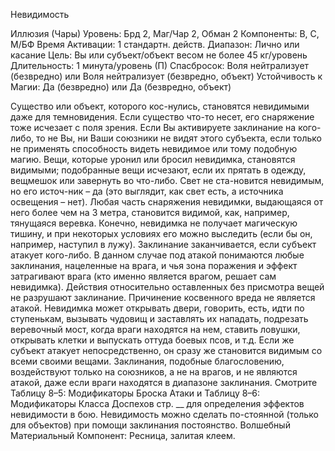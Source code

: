 
Невидимость

Иллюзия (Чары)
Уровень: Брд 2, Маг/Чар 2, Обман 2
Компоненты: В, С, М/БФ
Время Активации: 1 стандартн. действ.
Диапазон: Лично или касание
Цель: Вы или субъект/объект весом не
более 45 кг/уровень
Длительность: 1 минута/уровень (П)
Спасбросок: Воля нейтрализует
(безвредно) или Воля нейтрализует
(безвредно, объект)
Устойчивость к Магии: Да (безвредно)
или Да (безвредно, объект)

Существо или объект, которого кос-нулись, становятся невидимыми даже для
темновидения. Если существо что-то
несет, его снаряжение тоже исчезает с
поля зрения. Если Вы активируете заклинание на кого-либо, то не Вы, ни
Ваши союзники не видят этого субъекта, если только не применять способность видеть невидимое или тому подобную магию.
Вещи, которые уронил или бросил
невидимка, становятся видимыми; подобранные вещи исчезают, если их прятать в одежду, вещмешок или завернуть
во что-либо. Свет не ста-новится невидимым, но его источ-ник – да (это выглядит, как свет есть, а источника освещения – нет). Любая часть снаряжения
невидимки, выдающаяся от него более
чем на 3 метра, становится видимой,
как, например, тянущаяся веревка.
Конечно, невидимка не получает
магическую тишину, и при некоторых
условиях его можно выследить (если
бы он, например, наступил в лужу). Заклинание заканчивается, если субъект
атакует кого-либо. В данном случае под
атакой понимаются любые заклинания,
нацеленные на врага, и чья зона поражения и эффект затрагивают врага (кто
именно является врагом, решает сам
невидимка). Действия относительно
оставленных без присмотра вещей не
разрушают заклинание. Причинение
косвенного вреда не является атакой.
Невидимка может открывать двери,
говорить, есть, идти по ступенькам,
вызывать чудовищ и заставлять их нападать, подрезать веревочный мост,
когда враги находятся на нем, ставить
ловушки, открывать клетки и выпускать оттуда боевых псов, и т.д. Если же
субъект атакует непосредственно, он
сразу же становится видимым со всеми
своими вещами. Заклинания, подобные
благословению, воздействуют только на
союзников, а не на врагов, и не являются атакой, даже если враги находятся в
диапазоне заклинания.
Смотрите Таблицу 8–5: Модификаторы Броска Атаки и Таблицу 8–6:
Модификаторы Класса Доспехов стр.
__ для определения эффектов невидимости в бою.
Невидимость можно сделать по-стоянной (только для объектов) при помощи заклинания постоянство.
Волшебный Материальный Компонент: Ресница, залитая клеем.
